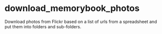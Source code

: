 # download_memorybook_photos
Download photos from Flickr based on a list of urls from a spreadsheet and put them into folders and sub-folders.
